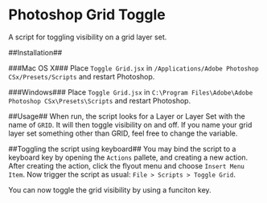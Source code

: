 Photoshop Grid Toggle
=====================

A script for toggling visibility on a grid layer set.

##Installation##

###Mac OS X###
Place `Toggle Grid.jsx` in `/Applications/Adobe Photoshop CSx/Presets/Scripts` and restart Photoshop.

###Windows###
Place `Toggle Grid.jsx` in `C:\Program Files\Adobe\Adobe Photoshop CSx\Presets\Scripts` and restart Photoshop.

##Usage##
When run, the script looks for a Layer or Layer Set with the name of `GRID`. It will then toggle visibility on and off. If you name your grid layer set something other than GRID, feel free to change the variable.

##Toggling the script using keyboard##
You may bind the script to a keyboard key by opening the `Actions` pallete, and creating a new action. After creating the action, click the flyout menu and choose `Insert Menu Item`. Now trigger the script as usual: `File > Scripts > Toggle Grid`. 

You can now toggle the grid visibility by using a funciton key.

